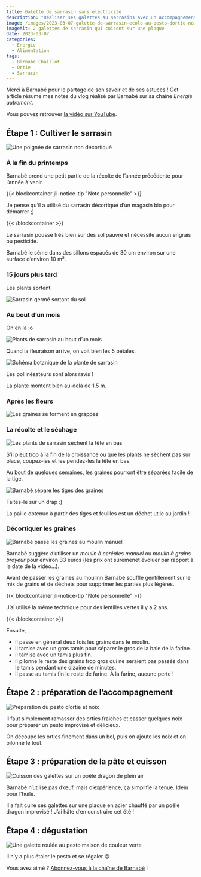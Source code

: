 ```yaml
---
title: Galette de sarrasin sans électricité
description: "Réaliser ses galettes au sarrasins avec un accompagnement au pesto ortie et noix... Hum, avec Barnabé Chaillot, on se régale ! A table !"
image: /images/2023-03-07-galette-de-sarrasin-ecolo-au-pesto-dortie-noix-lenergie-autrement.jpg
imageAlt: 2 galettes de sarrasin qui cuisent sur une plaque
date: 2023-03-07
categories:
  - Energie
  - Alimentation
tags:
  - Barnabe Chaillot
  - Ortie
  - Sarrasin
---
```


Merci à Barnabé pour le partage de son savoir et de ses astuces ! Cet article résume mes notes du vlog réalisé par Barnabé sur sa chaîne _Energie autrement_.

<!-- more -->

Vous pouvez retrouver [la vidéo sur YouTube](https://www.youtube.com/watch?v=-siM1AVqB2g).

## Étape 1 : Cultiver le sarrasin

![Une poignée de sarrasin non décortiqué](images/une-poignee-de-sarrasin-non-decortique.jpg 'Crédits: image extraite du vlog de L’énergie autrement')

### À la fin du printemps

Barnabé prend une petit partie de la récolte de l’année précédente pour l’année à venir.

{{< blockcontainer jli-notice-tip "Note personnelle"  >}}

Je pense qu’il a utilisé du sarrasin décortiqué d’un magasin bio pour démarrer ;)

{{< /blockcontainer >}}

Le sarrasin pousse très bien sur des sol pauvre et nécessite aucun engrais ou pesticide.

Barnabé le sème dans des sillons espacés de 30 cm environ sur une surface d’environ 10 m².

### 15 jours plus tard

Les plants sortent.

![Sarrasin germé sortant du sol](images/sarrasin-germe-sortant-du-sol.jpg 'Crédits: image extraite du vlog de L’énergie autrement')

### Au bout d’un mois

On en là :o

![Plants de sarrasin au bout d’un mois](images/plants-de-sarrasin-au-bout-dun-mois.jpg 'Crédits: image extraite du vlog de L’énergie autrement')

Quand la fleuraison arrive, on voit bien les 5 pétales.

![Schéma botanique de la plante de sarrasin](images/schema-botanique-de-la-plante-de-sarrasin.jpg 'Crédits: image extraite du vlog de L’énergie autrement')

Les pollinésateurs sont alors ravis !

La plante montent bien au-delà de 1.5 m.

### Après les fleurs

![Les graines se forment en grappes](images/les-graines-se-forment-en-grappes.jpg 'Crédits: image extraite du vlog de L’énergie autrement')

### La récolte et le sèchage

![Les plants de sarrasin sèchent la tête en bas](images/les-plants-de-sarrasin-sechent-la-tete-en-bas.jpg 'Crédits: image extraite du vlog de L’énergie autrement')

S’il pleut trop à la fin de la croissance ou que les plants ne sèchent pas sur place, coupez-les et les pendez-les la tête en bas.

Au bout de quelques semaines, les graines pourront être séparées facile de la tige.

![Barnabé sépare les tiges des graines](images/barnabe-separe-les-tiges-des-graines.jpg 'Crédits: image extraite du vlog de L’énergie autrement')

Faites-le sur un drap :)

La paille obtenue à partir des tiges et feuilles est un déchet utile au jardin !

### Décortiquer les graines

![Barnabé passe les graines au  moulin manuel](images/barnabe-passe-les-graines-au-moulin-manuel.jpg 'Crédits: image extraite du vlog de L’énergie autrement')

Barnabé suggère d’utiliser un _moulin à céréales manuel_ ou _moulin à grains broyeur_ pour environ 33 euros (les prix ont sûremenet évoluer par rapport à la date de la vidéo…).

Avant de passer les graines au moulinn Barnabé souffle gentillement sur le mix de grains et de déchets pour supprimer les parties plus légères.

{{< blockcontainer jli-notice-tip "Note personnelle"  >}}

J’ai utilisé la même technique pour des lentilles vertes il y a 2 ans.

{{< /blockcontainer >}}

Ensuite,

- il passe en général deux fois les grains dans le moulin.
- il tamise avec un gros tamis pour séparer le gros de la bale de la farine.
- il tamise avec un tamis plus fin.
- il pilonne le reste des grains trop gros qui ne seraient pas passés dans le tamis pendant une dizaine de minutes.
- il passe au tamis fin le reste de farine. À la farine, aucune perte !

## Étape 2 : préparation de l’accompagnement

![Préparation du pesto d’ortie et noix](images/preparation-du-pesto-dortie-et-noix.jpg 'Crédits: image extraite du vlog de L’énergie autrement')

Il faut simplement ramasser des orties fraiches et casser quelques noix pour préparer un pesto improvisé et délicieux.

On découpe les orties finement dans un bol, puis on ajoute les noix et on pilonne le tout.

## Étape 3 : préparation de la pâte et cuisson

![Cuisson des galettes sur un poêle dragon de plein air](images/cuisson-des-galettes-sur-un-poele-dragon-de-plein-air.jpg 'Crédits: image extraite du vlog de L’énergie autrement')

Barnabé n’utilise pas d’œuf, mais d’expérience, ça simplifie la tenue. Idem pour l’huile.

Il a fait cuire ses galettes sur une plaque en acier chauffé par un poêle dragon improvisé ! J’ai hâte d’en construire cet été !

## Étape 4 : dégustation

![Une galette roulée au pesto maison de couleur verte](images/une-galette-roulee-au-pesto-maison-de-couleur-verte.jpg 'Crédits: image extraite du vlog de L’énergie autrement')

Il n’y a plus étaler le pesto et se régaler 😋

Vous avez aimé ? [Abonnez-vous à la chaîne de Barnabé](https://www.youtube.com/@chaillotbarnabe2986) !

